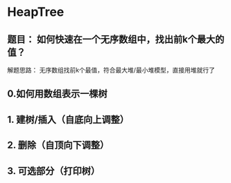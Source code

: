 # HeapTree
## 题目： 如何快速在一个无序数组中，找出前k个最大的值？
解题思路： 无序数组找前k个最值，符合最大堆/最小堆模型，直接用堆就行了

## 0.如何用数组表示一棵树
## 1. 建树/插入（自底向上调整）
## 2. 删除（自顶向下调整）
## 3. 可选部分（打印树）
